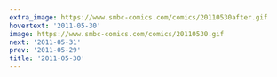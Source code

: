```yaml
---
extra_image: https://www.smbc-comics.com/comics/20110530after.gif
hovertext: '2011-05-30'
image: https://www.smbc-comics.com/comics/20110530.gif
next: '2011-05-31'
prev: '2011-05-29'
title: '2011-05-30'
---
```

